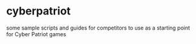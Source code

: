 # cyberpatriot
some sample scripts and guides for competitors to use as a starting point for Cyber Patriot games

